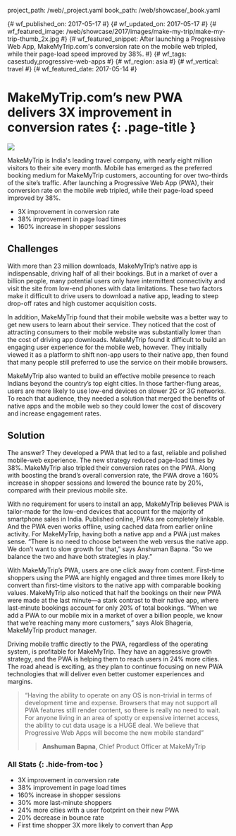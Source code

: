 project_path: /web/_project.yaml
book_path: /web/showcase/_book.yaml

{# wf_published_on: 2017-05-17 #}
{# wf_updated_on: 2017-05-17 #}
{# wf_featured_image: /web/showcase/2017/images/make-my-trip/make-my-trip-thumb_2x.jpg #}
{# wf_featured_snippet: After launching a Progressive Web App, MakeMyTrip.com's conversion rate on the mobile web tripled, while their page-load speed improved by 38%. #}
{# wf_tags: casestudy,progressive-web-apps #}
{# wf_region: asia #}
{# wf_vertical: travel #}
{# wf_featured_date: 2017-05-14 #}

# MakeMyTrip.com’s new PWA delivers 3X improvement in conversion rates {: .page-title }

<img src="/web/showcase/2017/images/make-my-trip/make-my-trip-detail_2x.jpg" class="attempt-right">


MakeMyTrip is India's leading travel company, with nearly eight million visitors
to their site every month. Mobile has emerged as the preferred booking medium
for MakeMyTrip customers, accounting for over two-thirds of the site’s traffic.
After launching a Progressive Web App (PWA), their conversion rate on the mobile
web tripled, while their page-load speed improved by 38%.

* 3X improvement in conversion rate
* 38% improvement in page load times
* 160% increase in shopper sessions

<div class="clearfix"></div>

## Challenges

With more than 23 million downloads, MakeMyTrip’s native app is indispensable,
driving half of all their bookings. But in a market of over a billion people,
many potential users only have intermittent connectivity and visit the site from
low-end phones with data limitations. These two factors make it difficult to
drive users to download a native app, leading to steep drop-off rates and high
customer acquisition costs.
 
In addition, MakeMyTrip found that their mobile website was a better way to get
new users to learn about their service. They noticed that the cost of attracting
consumers to their mobile website was substantially lower than the cost of
driving app downloads. MakeMyTrip found it difficult to build an engaging user
experience for the mobile web, however. They initially viewed it as a platform
to shift non-app users to their native app, then found that many people still
preferred to use the service on their mobile browsers.
 
MakeMyTrip also wanted to build an effective mobile presence to reach Indians
beyond the country’s top eight cities. In those farther-flung areas, users are
more likely to use low-end devices on slower 2G or 3G networks. To reach that
audience, they needed a solution that merged the benefits of native apps and the
mobile web so they could lower the cost of discovery and increase engagement
rates.
 
## Solution

The answer? They developed a PWA that led to a fast, reliable and polished
mobile-web experience. The new strategy reduced page-load times by 38%.
MakeMyTrip also tripled their conversion rates on the PWA. Along with boosting
the brand’s overall conversion rate, the PWA drove a 160% increase in shopper
sessions and lowered the bounce rate by 20%, compared with their previous mobile
site.
 
With no requirement for users to install an app, MakeMyTrip believes PWA is
tailor-made for the low-end devices that account for the majority of smartphone
sales in India. Published online, PWAs are completely linkable. And the PWA even
works offline, using cached data from earlier online activity. For MakeMyTrip,
having both a native app and a PWA just makes sense. “There is no need to choose
between the web versus the native app. We don’t want to slow growth for that,”
says Anshuman Bapna. “So we balance the two and have both strategies in play.”
 
With MakeMyTrip’s PWA, users are one click away from content. First-time
shoppers using the PWA are highly engaged and three times more likely to convert
than first-time visitors to the native app with comparable booking values.
MakeMyTrip also noticed that half the bookings on their new PWA were made at the
last minute—a stark contrast to their native app, where last-minute bookings
account for only 20% of total bookings. “When we add a PWA to our mobile mix in
a market of over a billion people, we know that we’re reaching many more
customers,” says Alok Bhageria, MakeMyTrip product manager.
 
Driving mobile traffic directly to the PWA, regardless of the operating system,
is profitable for MakeMyTrip. They have an aggressive growth strategy, and the
PWA is helping them to reach users in 24% more cities. The road ahead is
exciting, as they plan to continue focusing on new PWA technologies that will
deliver even better customer experiences and margins.
 
> “Having the ability to operate on any OS is non-trivial in terms of
> development time and expense. Browsers that may not support all PWA features
> still render content, so there is really no need to wait. For anyone living
> in an area of spotty or expensive internet access, the ability to cut data
> usage is a HUGE deal. We believe that Progressive Web Apps will become the
> new mobile standard”
> > **Anshuman Bapna**, Chief Product Officer at MakeMyTrip
 

### All Stats {: .hide-from-toc }

* 3X improvement in conversion rate
* 38% improvement in page load times
* 160% increase in shopper sessions
* 30% more last-minute shoppers
* 24% more cities with a user footprint on their new PWA
* 20% decrease in bounce rate
* First time shopper 3X more likely to convert than App 
